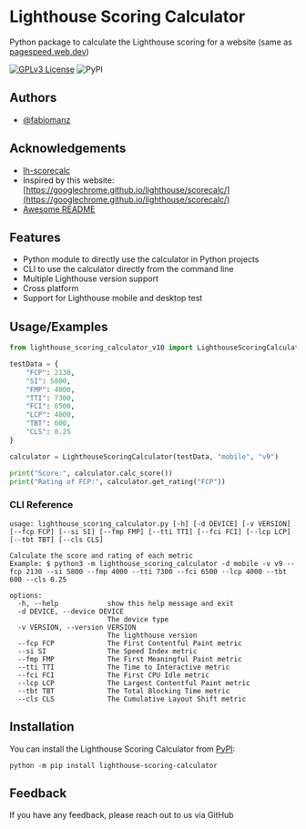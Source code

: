 # Lighthouse Scoring Calculator

Python package to calculate the Lighthouse scoring for a website (same as [pagespeed.web.dev](pagespeed.web.dev))

[![GPLv3 License](https://img.shields.io/badge/License-GPL%20v3-yellow.svg)](https://opensource.org/licenses/)
![PyPI](https://img.shields.io/pypi/v/lighthouse-scoring-calculator)

## Authors

- [@fabiomanz](https://www.github.com/fabiomanz)

## Acknowledgements

- [lh-scorecalc](https://github.com/paulirish/lh-scorecalc)
- Inspired by this website: [https://googlechrome.github.io/lighthouse/scorecalc/](https://googlechrome.github.io/lighthouse/scorecalc/)
- [Awesome README](https://readme.so/)

## Features

- Python module to directly use the calculator in Python projects
- CLI to use the calculator directly from the command line
- Multiple Lighthouse version support
- Cross platform
- Support for Lighthouse mobile and desktop test

## Usage/Examples

```python
from lighthouse_scoring_calculator_v10 import LighthouseScoringCalculator

testData = {
    "FCP": 2130,
    "SI": 5800,
    "FMP": 4000,
    "TTI": 7300,
    "FCI": 6500,
    "LCP": 4000,
    "TBT": 600,
    "CLS": 0.25
}

calculator = LighthouseScoringCalculator(testData, "mobile", "v9")

print("Score:", calculator.calc_score())
print("Rating of FCP:", calculator.get_rating("FCP"))

```

### CLI Reference

```
usage: lighthouse_scoring_calculator.py [-h] [-d DEVICE] [-v VERSION] [--fcp FCP] [--si SI] [--fmp FMP] [--tti TTI] [--fci FCI] [--lcp LCP] [--tbt TBT] [--cls CLS]

Calculate the score and rating of each metric
Example: $ python3 -m lighthouse_scoring_calculator -d mobile -v v9 --fcp 2130 --si 5800 --fmp 4000 --tti 7300 --fci 6500 --lcp 4000 --tbt 600 --cls 0.25

options:
  -h, --help            show this help message and exit
  -d DEVICE, --device DEVICE
                        The device type
  -v VERSION, --version VERSION
                        The lighthouse version
  --fcp FCP             The First Contentful Paint metric
  --si SI               The Speed Index metric
  --fmp FMP             The First Meaningful Paint metric
  --tti TTI             The Time to Interactive metric
  --fci FCI             The First CPU Idle metric
  --lcp LCP             The Largest Contentful Paint metric
  --tbt TBT             The Total Blocking Time metric
  --cls CLS             The Cumulative Layout Shift metric
```

## Installation

You can install the Lighthouse Scoring Calculator from [PyPI](https://pypi.org/project/lighthouse-scoring-calculator/):

    python -m pip install lighthouse-scoring-calculator

## Feedback

If you have any feedback, please reach out to us via GitHub
